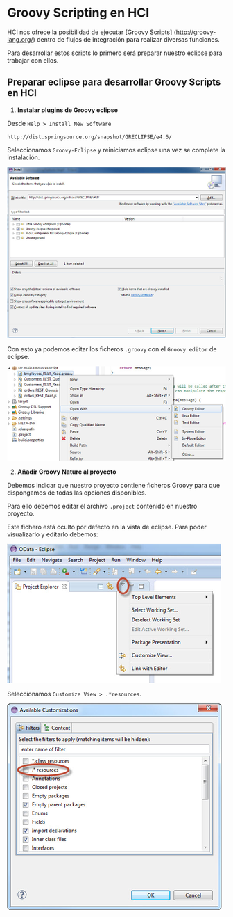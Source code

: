 # Groovy Scripting en HCI

HCI nos ofrece la posibilidad de ejecutar [Groovy Scripts] (http://groovy-lang.org/) dentro de flujos de integración para realizar diversas funciones.

Para desarrollar estos scripts lo primero será preparar nuestro eclipse para trabajar con ellos.

## Preparar eclipse para desarrollar Groovy Scripts en HCI

1. **Instalar plugins de Groovy eclipse**

Desde `Help > Install New Software`

````
http://dist.springsource.org/snapshot/GRECLIPSE/e4.6/
````

Seleccionamos `Groovy-Eclipse` y reiniciamos eclipse una vez se complete la instalación.

![](img/11.groovy.01.jpg)

Con esto ya podemos editar los ficheros `.groovy` con el `Groovy editor` de eclipse.

![](img/11.groovy.02.jpg)

2. **Añadir Groovy Nature al proyecto**

Debemos indicar que nuestro proyecto contiene ficheros Groovy para que dispongamos de todas las opciones disponibles.

Para ello debemos editar el archivo `.project` contenido en nuestro proyecto.

Este fichero está oculto por defecto en la vista de eclipse. Para poder visualizarlo y editarlo debemos:

![](img/11.groovy.03.jpg)

Seleccionamos `Customize View > .*resources`.

![](img/11.groovy.04.jpg)

